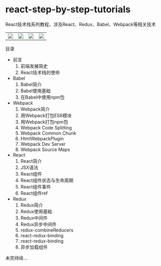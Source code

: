 # react-step-by-step-tutorials
React技术栈系列教程，涉及React、Redux、Babel、Webpack等相关技术

<table width="100%" border="0">
    <tbody>
        <tr>
            <td width="25%" border="0">
                <a href="https://github.com/facebook/react">
                    <img src="https://github.com/iSpring/react-step-by-step-tutorials/blob/master/logos/React2.png" />
                </a>                
            </td>
            <td width="25%" border="0">
                <a href="https://github.com/babel/babel">
                    <img src="https://github.com/iSpring/react-step-by-step-tutorials/blob/master/logos/Babel.png" />
                </a>                
            </td>
            <td width="25%" border="0">
                <a href="https://github.com/reactjs/redux">
                    <img src="https://github.com/iSpring/react-step-by-step-tutorials/blob/master/logos/Redux3.png" />
                </a>                
            </td>
            <td width="25%" border="0">
                <a href="https://github.com/webpack/webpack">
                    <img src="https://github.com/iSpring/react-step-by-step-tutorials/blob/master/logos/Webpack1.png" />
                </a>                
            </td>
        </tr>
    </tbody>
</table>

目录

- 前言
  1. 前端发展简史
  2. React技术栈的使命
- Babel
  1. Babel简介
  2. Babel使用基础
  3. 在Babel中使用npm包
- Webpack
  1. Webpack简介
  2. 用Webpack打包ES6模块
  3. 用Webpack打包npm包
  2. Webpack Code Splitting
  3. Webpack Common Chunk
  4. HtmlWebpackPlugin
  5. Webpack Dev Server
  6. Webpack Source Maps
- React
  1. React简介
  2. JSX语法
  3. React组件
  4. React组件状态与生命周期
  5. React组件事件
  6. React组件ref
- Redux
  1. Redux简介
  2. Redux使用基础
  2. Redux中间件
  3. Redux异步中间件
  4. redux-combineReducers
  5. react-redux-binding
  6. react-redux-binding
  7. 异步加载组件

未完待续...